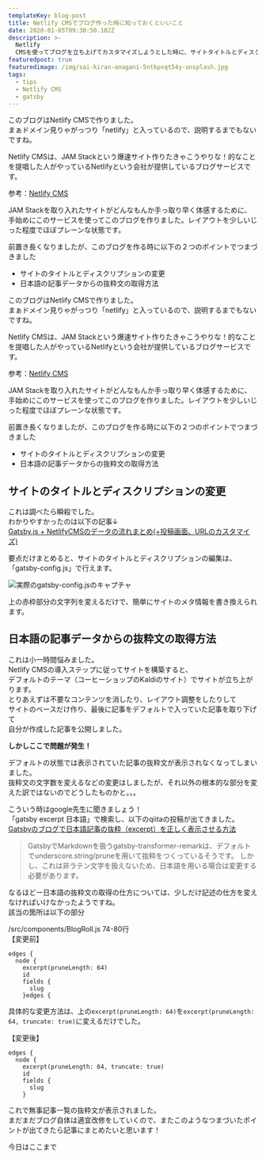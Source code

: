 ```yaml
---
templateKey: blog-post
title: Netlify CMSでブログ作った時に知っておくといいこと
date: 2020-01-05T09:30:50.102Z
description: >-
  Netlify
  CMSを使ってブログを立ち上げてカスタマイズしようとした時に、サイトタイトルとディスクリプションの編集と抜粋文の取得の仕方でちょっとつまづいたので、その時の対応内容を書き残します。
featuredpost: true
featuredimage: /img/sai-kiran-anagani-5ntkpxqt54y-unsplash.jpg
tags:
  - tips
  - Netlify CMS
  - gatsby
---
```

このブログはNetlify CMSで作りました。  
まぁドメイン見りゃがっつり「netlify」と入っているので、説明するまでもないですね。  
  
Netlify CMSは、JAM Stackという爆速サイト作りたきゃこうやりな！的なことを提唱した人がやっているNetlifyという会社が提供しているブログサービスです。  

参考：[Netlify CMS](https://www.netlifycms.org/https://www.netlifycms.org/)  
  
JAM Stackを取り入れたサイトがどんなもんか手っ取り早く体感するために、手始めにこのサービスを使ってこのブログを作りました。レイアウトを少しいじった程度でほぼプレーンな状態です。  

前置き長くなりましたが、このブログを作る時に以下の２つのポイントでつまづきました
- サイトのタイトルとディスクリプションの変更
- 日本語の記事データからの抜粋文の取得方法

このブログはNetlify CMSで作りました。  
まぁドメイン見りゃがっつり「netlify」と入っているので、説明するまでもないですね。  
  
Netlify CMSは、JAM Stackという爆速サイト作りたきゃこうやりな！的なことを提唱した人がやっているNetlifyという会社が提供しているブログサービスです。  

参考：[Netlify CMS](https://www.netlifycms.org/https://www.netlifycms.org/)  
  
  
JAM Stackを取り入れたサイトがどんなもんか手っ取り早く体感するために、手始めにこのサービスを使ってこのブログを作りました。レイアウトを少しいじった程度でほぼプレーンな状態です。  

前置き長くなりましたが、このブログを作る時に以下の２つのポイントでつまづきました
- サイトのタイトルとディスクリプションの変更
- 日本語の記事データからの抜粋文の取得方法
  

## サイトのタイトルとディスクリプションの変更
これは調べたら瞬殺でした。  
わかりやすかったのは以下の記事↓  
[Gatsby.js + NetlifyCMSのデータの流れまとめ(+投稿画面、URLのカスタマイズ)](https://qiita.com/program_diary/items/f9056dc0d3e017359acdhttps://qiita.com/program_diary/items/f9056dc0d3e017359acd)  

要点だけまとめると、サイトのタイトルとディスクリプションの編集は、「gatsby-config.js」で行えます。

![実際のgatsby-config.jsのキャプチャ](/img/ss-gatsby-config.png)

上の赤枠部分の文字列を変えるだけで、簡単にサイトのメタ情報を書き換えられます。  
  
  

## 日本語の記事データからの抜粋文の取得方法
これは小一時間悩みました。  
Netlify CMSの導入ステップに従ってサイトを構築すると、  
デフォルトのテーマ（コーヒーショップのKaldiのサイト）でサイトが立ち上がります。  
とりあえずは不要なコンテンツを消したり、レイアウト調整をしたりして  
サイトのベースだけ作り、最後に記事をデフォルトで入っていた記事を取り下げて  
自分が作成した記事を公開しました。  
  
**しかしここで問題が発生！**  

デフォルトの状態では表示されていた記事の抜粋文が表示されなくなってしまいました。  
抜粋文の文字数を変えるなどの変更はしましたが、それ以外の根本的な部分を変えた訳ではないのでどうしたものかと。。。  
  
こういう時はgoogle先生に聞きましょう！  
「gatsby excerpt 日本語」で検索し、以下のqiitaの投稿が出てきました。  
[Gatsbyのブログで日本語記事の抜粋（excerpt）を正しく表示させる方法](https://qiita.com/K-Kachi/items/03259fe07d1d3b89d6f3)  

>GatsbyでMarkdownを扱うgatsby-transformer-remarkは、デフォルトでunderscore.string/pruneを用いて抜粋をつくっているそうです。
しかし、これは非ラテン文字を扱えないため、日本語を用いる場合は変更する必要があります。
  
なるほどー日本語の抜粋文の取得の仕方については、少しだけ記述の仕方を変えなければいけなかったようですね。  
該当の箇所は以下の部分
  
/src/components/BlogRoll.js 74-80行  
【変更前】
```
edges {
  node {
    excerpt(pruneLength: 64)
    id
    fields {
      slug
    }edges {
```

具体的な変更方法は、上の`excerpt(pruneLength: 64)`を`excerpt(pruneLength: 64, truncate: true)`に変えるだけでした。  
  
【変更後】
```
edges {
  node {
    excerpt(pruneLength: 64, truncate: true)
    id
    fields {
      slug
    }
```

これで無事記事一覧の抜粋文が表示されました。  
まだまだブログ自体は適宜改修をしていくので、またこのようなつまづいたポイントが出てきたら記事にまとめたいと思います！  

今日はここまで
